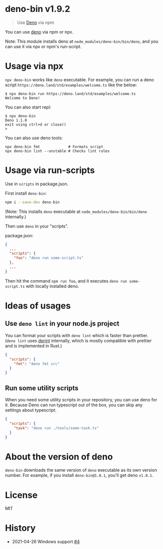 # deno-bin v1.9.2

> Use [Deno][] via npm

You can use [deno][] via npm or npx.

Note: This module installs deno at `node_modules/deno-bin/bin/deno`, and you can use it via npx or npm's run-script.

# Usage via npx

`npx deno-bin` works like `deno` executable. For example, you can run a deno script `https://deno.land/std/examples/welcome.ts` like the below:

```shellsession
$ npx deno-bin run https://deno.land/std/examples/welcome.ts
Welcome to Deno!
```

You can also start repl:

```shellsession
$ npx deno-bin
Deno 1.1.0
exit using ctrl+d or close()
>
```

You can also use deno tools:
```
npx deno-bin fmt             # Formats script
npx deno-bin lint --unstable # Checks lint rules
```

# Usage via run-scripts

Use in `scripts` in package.json.

First install `deno-bin`:

```sh
npm i --save-dev deno-bin
```

(Note: This installs `deno` executable at `node_modules/deno-bin/bin/deno` internally.)

Then use `deno` in your "scripts".

package.json:

```json
{
  ...
  "scripts": {
    "foo": "deno run some-script.ts"
  },
  ...
}
```

Then hit the command `npm run foo`, and it executes `deno run some-script.ts` with locally installed deno.

# Ideas of usages

## Use `deno lint` in your node.js project

You can format your scripts with `deno lint` which is faster than prettier. (`deno lint` uses [dprint][] internally, which is mostly compatible with prettier and is implemented in Rust.)

```json
{
  "scripts": {
    "fmt": "deno fmt src"
  }
}
```

## Run some utility scripts

When you need some utility scripts in your repository, you can use deno for it. Because Deno can run typescript out of the box, you can skip any settings about typescript.

```json
{
  "scripts": {
    "task": "deno run ./tools/some-task.ts"
  }
}
```

# About the version of deno

`deno-bin` downloads the same version of `deno` executable as its own version number. For example, if you install `deno-bin@1.8.1`, you'll get deno `v1.8.1`.

# License

MIT

# History

- 2021-04-26 Windows support [#4](https://github.com/kt3k/deno-bin/pull/4)

[deno]: https://deno.land
[dprint]: https://dprint.dev/
